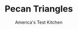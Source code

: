 ---
layout: ../../layouts/MarkdownPostLayout.astro
title: Pecan Triangles
author: America's Test Kitchen
pubDate: 2023-03-15
description: "Adapted from a 1970s White House recipe, if these cookies are good enough for the President, they are good enough for us."
image_url: https://res.cloudinary.com/hksqkdlah/image/upload/ar_1:1,c_fill,dpr_2.0,f_auto,fl_lossy.progressive.strip_profile,g_faces:auto,q_auto:low,w_344/7860_sfs-pecantriangles-4-276518
tags: ["Desserts or Baked Goods","Cookies","Contest Recipes"]
calories: 4601
protein: 1
carbohydrates: 10
fats: 
fiber: 
ingredients: ["20 tablespoons (2 1/2 sticks), unsalted butter, softened","1/4 cup (1¾ ounces), granulated sugar","1 large, egg","1 1/4 cups (6¼ ounces), all-purpose flour","1/3 cup packed (2⅓ ounces), light brown sugar","1/3 cup, honey","2 tablespoons, heavy cream","1 1/2 cups, pecans, toasted and chopped"]
serves: 32
time: "1¼ hours, plus 1⅓ hours cooling"
instructions: ["MAKE CRUST Adjust oven rack to middle position and heat oven to 375 degrees. Line 8-inch square baking pan with foil, allowing excess foil to hang over pan edges. Grease foil. With electric mixer on medium speed, beat 6 tablespoons butter and granulated sugar until light and fluffy, about 2 minutes. Add egg and mix until incorporated. Reduce speed to low, add flour, and mix until just combined. Press mixture into prepared pan, dock with fork, and bake until light golden, about 15 minutes. Cool on wire rack 20 minutes.","PREPARE CARAMEL Melt remaining butter in large saucepan over medium heat. Add brown sugar and honey and cook, stirring constantly, until sugar dissolves, about 2 minutes. Slowly whisk in cream and cook for 30 seconds. Off heat, stir in pecans.","BAKE BARS Pour caramel mixture over cooled crust. Bake until bubbly and deep golden brown, about 20 minutes. Cool completely on wire rack, about 1 hour. Using foil overhang, lift cookies out of pan. Cut into 2-inch squares, then cut each square into 2 triangles. (Cookies can be stored in airtight container for 3 days.)"]
nutrition: ["33 mg Potassium","24 mg Phosphorus","9 mg Calcium","7 mg Magnesium","4 mg Sodium","11 g Fat","3 g Monounsaturated","1 g Polyunsaturated","26 mg Cholesterol","5 g Saturated","8 µg Folic acid","3 µg Folate (food)","6 g Sugars","4 g Water","10 g Carbs","18 µg Folate equivalent (total)","1 g Protein","67 µg Vitamin A","143 kcal Energy","5 g Sugars, added","4601 calories"]
notes: "In step 2, add the cream with care, as the mixture will bubble vigorously."
---